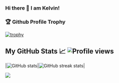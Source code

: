 
### Hi there 👋 I am Kelvin!
### 🏆 Github Profile Trophy
[![trophy](https://github-profile-trophy.vercel.app/?username=kelvinninja1)](https://github.com/kelvinninja1/github-profile-trophy)

## My GitHub Stats &#x1f4c8; ![Profile views](https://gpvc.arturio.dev/kelvinninja1)

|![GitHub stats](https://github-readme-stats.vercel.app/api?username=kelvinninja1&hide=html&count_private=true&show_icons=true&title_color=ffffff&text_color=c9cacc&icon_color=2bbc8a&bg_color=1d1f21)|![GitHub streak stats](https://github-readme-streak-stats.herokuapp.com/?user=kelvinninja1)|

<a href="https://github.com/kelvinninja1/kelvinninja1">
  <img align="center" src="https://github-readme-stats.vercel.app/api/top-langs/?username=kelvinninja1&langs_count=10&layout=compact&color=ffffff&text_color=c9cacc&icon_color=2bbc8a&bg_color=1d1f21" />



</a>


